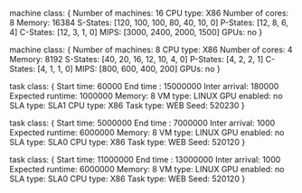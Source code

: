 machine class:
{
        Number of machines: 16
        CPU type: X86
        Number of cores: 8
        Memory: 16384
        S-States: [120, 100, 100, 80, 40, 10, 0]
        P-States: [12, 8, 6, 4]
        C-States: [12, 3, 1, 0]
        MIPS: [3000, 2400, 2000, 1500]
        GPUs: no
}

machine class:
{
        Number of machines: 8
        CPU type: X86
        Number of cores: 4
        Memory: 8192
        S-States: [40, 20, 16, 12, 10, 4, 0]
        P-States: [4, 2, 2, 1]
        C-States: [4, 1, 1, 0]
        MIPS: [800, 600, 400, 200]
        GPUs: no
}

task class:
{
        Start time: 60000
        End time : 15000000
        Inter arrival: 180000
        Expected runtime: 1000000
        Memory: 8
        VM type: LINUX
        GPU enabled: no
        SLA type: SLA1
        CPU type: X86
        Task type: WEB
        Seed: 520230
}

task class:
{
        Start time: 5000000
        End time :  7000000
        Inter arrival: 1000
        Expected runtime: 6000000
        Memory: 8
        VM type: LINUX
        GPU enabled: no
        SLA type: SLA0
        CPU type: X86
        Task type: WEB
        Seed: 520120
}

task class:
{
        Start time: 11000000
        End time :  13000000
        Inter arrival: 1000
        Expected runtime: 6000000
        Memory: 8
        VM type: LINUX
        GPU enabled: no
        SLA type: SLA0
        CPU type: X86
        Task type: WEB
        Seed: 520120
}


